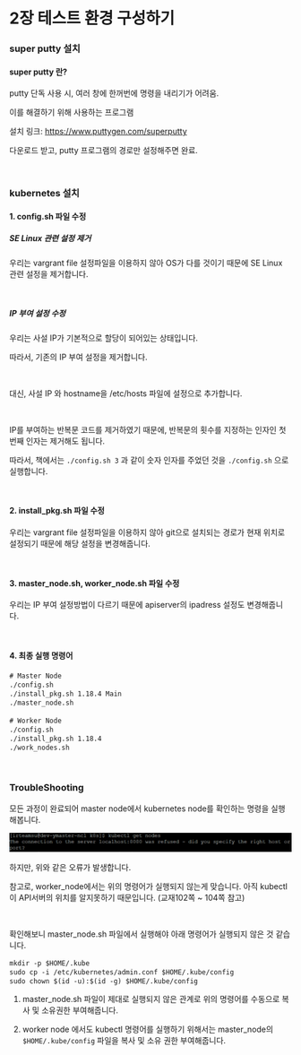 # 2장 테스트 환경 구성하기

### super putty 설치

#### super putty 란?

putty 단독 사용 시, 여러 창에 한꺼번에 명령을 내리기가 어려움.

이를 해결하기 위해 사용하는 프로그램

설치 링크: https://www.puttygen.com/superputty

다운로드 받고, putty 프로그램의 경로만 설정해주면 완료.

<br>

### kubernetes 설치

#### 1. config.sh 파일 수정

##### SE Linux 관련 설정 제거

우리는 vargrant file 설정파일을 이용하지 않아 OS가 다를 것이기 때문에 SE Linux 관련 설정을 제거합니다.

<br>

##### IP 부여 설정 수정

우리는 사설 IP가 기본적으로 할당이 되어있는 상태입니다.

따라서, 기존의 IP 부여 설정을 제거합니다.

<br>

대신, 사설 IP 와 hostname을 /etc/hosts 파일에 설정으로 추가합니다.

<br>

IP를 부여하는 반복문 코드를 제거하였기 때문에, 반복문의 횟수를 지정하는 인자인 첫번째 인자는 제거해도 됩니다.

따라서, 책에서는 `./config.sh 3`  과 같이 숫자 인자를 주었던 것을 `./config.sh` 으로 실행합니다.

<br>

#### 2. install_pkg.sh 파일 수정

우리는 vargrant file 설정파일을 이용하지 않아 git으로 설치되는 경로가 현재 위치로 설정되기 때문에 해당 설정을 변경해줍니다.

<br>

#### 3. master_node.sh, worker_node.sh 파일 수정

우리는 IP 부여 설정방법이 다르기 때문에 apiserver의 ipadress 설정도 변경해줍니다.

<br>

#### 4. 최종 실행 명령어

```shell
# Master Node
./config.sh
./install_pkg.sh 1.18.4 Main
./master_node.sh

# Worker Node
./config.sh
./install_pkg.sh 1.18.4
./work_nodes.sh
```

<br>

### TroubleShooting

모든 과정이 완료되어 master node에서 kubernetes node를 확인하는 명령을 실행해봅니다.

![image-20220319174152435](./images/k8s-trouble-1)

하지만, 위와 같은 오류가 발생합니다.

참고로, worker_node에서는 위의 명령어가 실행되지 않는게 맞습니다. 아직 kubectl 이 API서버의 위치를 알지못하기 때문입니다. (교재102쪽 ~ 104쪽 참고)

<br>

확인해보니 master_node.sh 파일에서 실행해야 아래 명령어가 실행되지 않은 것 같습니다.

```shell
mkdir -p $HOME/.kube
sudo cp -i /etc/kubernetes/admin.conf $HOME/.kube/config
sudo chown $(id -u):$(id -g) $HOME/.kube/config
```

1. master_node.sh 파일이 제대로 실행되지 않은 관계로 위의 명령어를 수동으로 복사 및 소유권한 부여해줍니다.

2. worker node 에서도 kubectl 명령어를 실행하기 위해서는 master_node의 `$HOME/.kube/config` 파일을 복사 및 소유 권한 부여해줍니다.

   